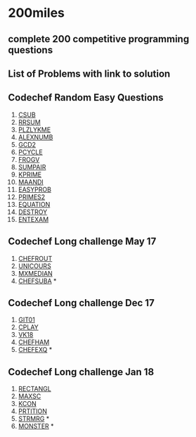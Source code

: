 # 200miles

## complete 200 competitive programming questions

## List of Problems with link to solution


## Codechef Random Easy Questions

1. [CSUB](https://www.codechef.com/status/CSUB,sombls)
2. [RRSUM](https://www.codechef.com/status/RRSUM,sombls)
3. [PLZLYKME](https://www.codechef.com/status/PLZLYKME,sombls)
4. [ALEXNUMB](https://www.codechef.com/status/ALEXNUMB,sombls)
5. [GCD2](https://www.codechef.com/status/GCD2,sombls)
6. [PCYCLE](https://www.codechef.com/status/PCYCLE,sombls)
7. [FROGV](https://www.codechef.com/status/FROGV,sombls)
8. [SUMPAIR](https://www.codechef.com/status/SUMPAIR,sombls)
9. [KPRIME](https://www.codechef.com/status/KPRIME,sombls)
10. [MAANDI](https://www.codechef.com/status/MAANDI,sombls)
11. [EASYPROB](https://www.codechef.com/status/EASYPROB,sombls)
12. [PRIMES2](https://www.codechef.com/status/PRIMES2,sombls)
13. [EQUATION](https://www.codechef.com/status/EQUATION,sombls)
14. [DESTROY](https://www.codechef.com/status/DESTROY,sombls)
15. [ENTEXAM](https://www.codechef.com/status/ENTEXAM,sombls)


## Codechef Long challenge May 17
1. [CHEFROUT](https://www.codechef.com/status/CHEFROUT,sombls)
2. [UNICOURS](https://www.codechef.com/status/UNICOURS,sombls)
3. [MXMEDIAN](https://www.codechef.com/status/MXMEDIAN,sombls)
4. [CHEFSUBA](https://www.codechef.com/status/CHEFSUBA,sombls) *

## Codechef Long challenge Dec 17
1. [GIT01](https://www.codechef.com/DEC17/status/GIT01,kdark884)
2. [CPLAY](https://www.codechef.com/DEC17/status/CPLAY,kdark884)
3. [VK18](https://www.codechef.com/DEC17/status/VK18,kdark884)
4. [CHEFHAM](https://www.codechef.com/DEC17/status/CHEFHAM,kdark884)
5. [CHEFEXQ](https://www.codechef.com/DEC17/status/CHEFEXQ,kdark884) *

## Codechef Long challenge Jan 18
1. [RECTANGL](https://www.codechef.com/DEC17/status/RECTANGL,kdark884)
2. [MAXSC](https://www.codechef.com/DEC17/status/MAXSC,kdark884)
3. [KCON](https://www.codechef.com/DEC17/status/KCON,kdark884)
4. [PRTITION](https://www.codechef.com/DEC17/status/PRTITION,kdark884)
5. [STRMRG](https://www.codechef.com/DEC17/status/STRMRG,kdark884) *
6. [MONSTER](https://www.codechef.com/DEC17/status/MONSTER,kdark884) *
